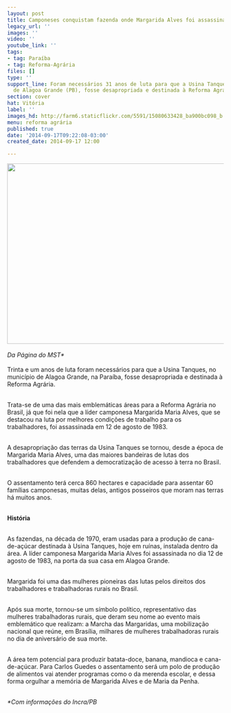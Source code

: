 ```yaml
---
layout: post
title: Camponeses conquistam fazenda onde Margarida Alves foi assassinada
legacy_url: ''
images: ''
video: ''
youtube_link: ''
tags:
- tag: Paraíba
- tag: Reforma-Agrária
files: []
type: ''
support_line: Foram necessários 31 anos de luta para que a Usina Tanques, no município
  de Alagoa Grande (PB), fosse desapropriada e destinada à Reforma Agrária.
section: cover
hat: Vitória
label: ''
images_hd: http://farm6.staticflickr.com/5591/15080633428_ba900bc098_b.jpg
menu: reforma agrária
published: true
date: '2014-09-17T09:22:08-03:00'
created_date: 2014-09-17 12:00

---
```

<p><img alt="" height="419" src="http://farm6.staticflickr.com/5591/15080633428_ba900bc098_b.jpg" width="660" /><br />
&nbsp;<br />
<em>Da P&aacute;gina do MST*</em><br />
<br />
Trinta e um anos de luta foram necess&aacute;rios para que a Usina Tanques, no munic&iacute;pio de Alagoa Grande, na Para&iacute;ba, fosse desapropriada e destinada &agrave; Reforma Agr&aacute;ria.</p>

<p><br />
Trata-se de uma das mais emblem&aacute;ticas &aacute;reas para a Reforma Agr&aacute;ria no Brasil, j&aacute; que foi nela que a l&iacute;der camponesa Margarida Maria Alves, que se destacou na luta por melhores condi&ccedil;&otilde;es de trabalho para os trabalhadores, foi assassinada em 12 de agosto de 1983.</p>

<p><br />
A desapropria&ccedil;&atilde;o das terras da Usina Tanques se tornou, desde a &eacute;poca de Margarida Maria Alves, uma das maiores bandeiras de lutas dos trabalhadores que defendem a democratiza&ccedil;&atilde;o de acesso &agrave; terra no Brasil.</p>

<p><br />
O assentamento ter&aacute; cerca 860 hectares e capacidade para assentar 60 fam&iacute;lias camponesas, muitas delas, antigos posseiros que moram nas terras h&aacute; muitos anos.</p>

<p><br />
<strong>Hist&oacute;ria</strong></p>

<p><br />
As fazendas, na d&eacute;cada de 1970, eram usadas para a produ&ccedil;&atilde;o de cana-de-a&ccedil;&uacute;car destinada &agrave; Usina Tanques, hoje em ru&iacute;nas, instalada dentro da &aacute;rea. A l&iacute;der camponesa Margarida Maria Alves foi assassinada no dia 12 de agosto de 1983, na porta da sua casa em Alagoa Grande.</p>

<p><br />
Margarida foi uma das mulheres pioneiras das lutas pelos direitos dos trabalhadores e trabalhadoras rurais no Brasil.&nbsp;</p>

<p><br />
Ap&oacute;s sua morte, tornou-se um s&iacute;mbolo pol&iacute;tico, representativo das mulheres trabalhadoras rurais, que deram seu nome ao evento mais emblem&aacute;tico que realizam: a Marcha das Margaridas, uma mobiliza&ccedil;&atilde;o nacional que re&uacute;ne, em Bras&iacute;lia, milhares de mulheres trabalhadoras rurais no dia de anivers&aacute;rio de sua morte.</p>

<p><br />
A &aacute;rea tem potencial para produzir batata-doce, banana, mandioca e cana-de-a&ccedil;&uacute;car. Para Carlos Guedes o assentamento ser&aacute; um polo de produ&ccedil;&atilde;o de alimentos vai atender programas como o da merenda escolar, e dessa forma orgulhar a mem&oacute;ria de Margarida Alves e de Maria da Penha.</p>

<p><br />
<em>*Com informa&ccedil;&otilde;es do&nbsp;Incra/PB</em></p>
